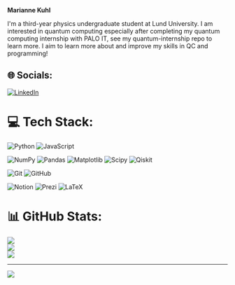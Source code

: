 **Marianne Kuhl**

I'm a third-year physics undergraduate student at Lund University. I am interested in quantum computing especially after completing my quantum computing internship with PALO IT, see my quantum-internship repo to learn more. I aim to learn more about and improve my skills in QC and programming!


## 🌐 Socials:
[![LinkedIn](https://img.shields.io/badge/LinkedIn-%230077B5.svg?logo=linkedin&logoColor=white)](https://linkedin.com/in/marianne-kuhl) 

# 💻 Tech Stack:

![Python](https://img.shields.io/badge/python-3670A0?style=for-the-badge&logo=python&logoColor=ffdd54)
![JavaScript](https://img.shields.io/badge/javascript-%23323330.svg?style=for-the-badge&logo=javascript&logoColor=%23F7DF1E)

![NumPy](https://img.shields.io/badge/numpy-%23013243.svg?style=for-the-badge&logo=numpy&logoColor=white)
![Pandas](https://img.shields.io/badge/pandas-%23150458.svg?style=for-the-badge&logo=pandas&logoColor=white)
![Matplotlib](https://img.shields.io/badge/Matplotlib-%23ffffff.svg?style=for-the-badge&logo=Matplotlib&logoColor=black)
![Scipy](https://img.shields.io/badge/SciPy-%230C55A5.svg?style=for-the-badge&logo=scipy&logoColor=%white)
![Qiskit](https://img.shields.io/badge/Qiskit-%233670A0.svg?style=for-the-badge&logo=qiskit&logoColor=white)

![Git](https://img.shields.io/badge/git-%23F05033.svg?style=for-the-badge&logo=git&logoColor=white)
![GitHub](https://img.shields.io/badge/github-%23121011.svg?style=for-the-badge&logo=github&logoColor=white)

![Notion](https://img.shields.io/badge/Notion-%23000000.svg?style=for-the-badge&logo=notion&logoColor=white)
![Prezi](https://img.shields.io/badge/Prezi-%23000000.svg?style=for-the-badge&logo=Prezi&logoColor=white)
![LaTeX](https://img.shields.io/badge/latex-%23008080.svg?style=for-the-badge&logo=latex&logoColor=white)


# 📊 GitHub Stats:
![](https://github-readme-stats.vercel.app/api?username=mariannexkuhl&theme=dark&hide_border=false&include_all_commits=false&count_private=false)<br/>
![](https://nirzak-streak-stats.vercel.app/?user=mariannexkuhl&theme=dark&hide_border=false)<br/>
![](https://github-readme-stats.vercel.app/api/top-langs/?username=mariannexkuhl&theme=dark&hide_border=false&include_all_commits=false&count_private=false&layout=compact)

---
[![](https://visitcount.itsvg.in/api?id=mariannexkuhl&icon=0&color=0)](https://visitcount.itsvg.in)

<!-- Proudly created with GPRM ( https://gprm.itsvg.in ) -->
